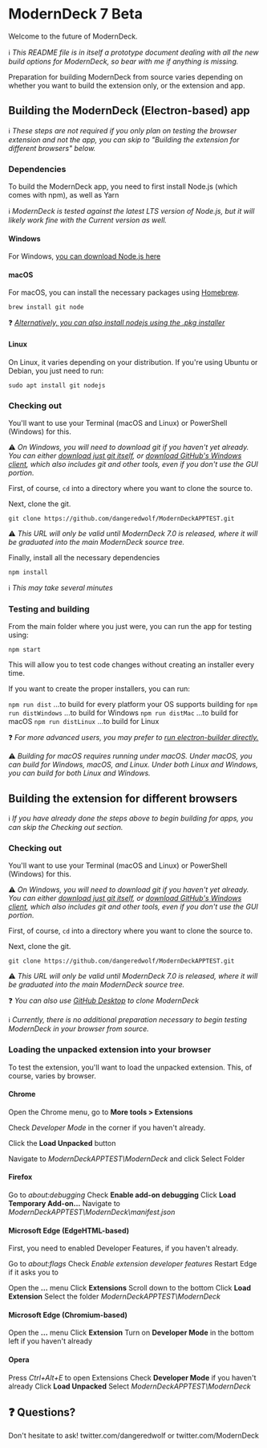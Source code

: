 # ModernDeck 7 Beta

Welcome to the future of ModernDeck.

ℹ *This README file is in itself a prototype document dealing with all the new build options for ModernDeck, so bear with me if anything is missing.*



Preparation for building ModernDeck from source varies depending on whether you want to build the extension only, or the extension and app.

## Building the ModernDeck (Electron-based) app

ℹ *These steps are not required if you only plan on testing the browser extension and not the app, you can skip to "Building the extension for different browsers" below.*

### Dependencies

To build the ModernDeck app, you need to first install Node.js (which comes with npm), as well as Yarn

ℹ *ModernDeck is tested against the latest LTS version of Node.js, but it will likely work fine with the Current version as well.*

#### Windows

For Windows, [you can download Node.js here](https://nodejs.org/en/)

#### macOS

For macOS, you can install the necessary packages using [Homebrew](https://brew.sh/).

`brew install git node`

❓ *[Alternatively, you can also install nodejs using the .pkg installer](https://nodejs.org/en/)*

#### Linux

On Linux, it varies depending on your distribution. If you're using Ubuntu or Debian, you just need to run:

`sudo apt install git nodejs`

### Checking out

You'll want to use your Terminal (macOS and Linux) or PowerShell (Windows) for this.

⚠ *On Windows, you will need to download git if you haven't yet already. You can either [download just git itself](https://git-scm.com/download/win), or [download GitHub's Windows client](https://desktop.github.com/), which also includes git and other tools, even if you don't use the GUI portion.*

First, of course, `cd` into a directory where you want to clone the source to.

Next, clone the git.

`git clone https://github.com/dangeredwolf/ModernDeckAPPTEST.git`

⚠ *This URL will only be valid until ModernDeck 7.0 is released, where it will be graduated into the main ModernDeck source tree.*

Finally, install all the necessary dependencies

`npm install`

ℹ *This may take several minutes*

### Testing and building

From the main folder where you just were, you can run the app for testing using:

`npm start`

This will allow you to test code changes without creating an installer every time.

If you want to create the proper installers, you can run:

`npm run dist`
...to build for every platform your OS supports building for
`npm run distWindows`
...to build for Windows
`npm run distMac`
...to build for macOS
`npm run distLinux`
...to build for Linux

❓ *For more advanced users, you may prefer to [run electron-builder directly.](https://www.electron.build/)*

⚠ *Building for macOS requires running under macOS. Under macOS, you can build for Windows, macOS, and Linux. Under both Linux and Windows, you can build for both Linux and Windows.*

## Building the extension for different browsers

ℹ *If you have already done the steps above to begin building for apps, you can skip the Checking out section.*

### Checking out

You'll want to use your Terminal (macOS and Linux) or PowerShell (Windows) for this.

⚠ *On Windows, you will need to download git if you haven't yet already. You can either [download just git itself](https://git-scm.com/download/win), or [download GitHub's Windows client](https://desktop.github.com/), which also includes git and other tools, even if you don't use the GUI portion.*

First, of course, `cd` into a directory where you want to clone the source to.

Next, clone the git.

`git clone https://github.com/dangeredwolf/ModernDeckAPPTEST.git`

⚠ *This URL will only be valid until ModernDeck 7.0 is released, where it will be graduated into the main ModernDeck source tree.*

❓ *You can also use [GitHub Desktop](https://desktop.github.com/) to clone ModernDeck*

ℹ *Currently, there is no additional preparation necessary to begin testing ModernDeck in your browser from source.*

### Loading the unpacked extension into your browser

To test the extension, you'll want to load the unpacked extension. This, of course, varies by browser.

#### Chrome

Open the Chrome menu, go to **More tools > Extensions**

Check *Developer Mode* in the corner if you haven't already.

Click the **Load Unpacked** button

Navigate to *ModernDeckAPPTEST\ModernDeck* and click Select Folder

#### Firefox

Go to *about:debugging*
Check **Enable add-on debugging**
Click **Load Temporary Add-on...**
Navigate to *ModernDeckAPPTEST\ModernDeck\manifest.json*

#### Microsoft Edge (EdgeHTML-based)

First, you need to enabled Developer Features, if you haven't already.

Go to *about:flags*
Check *Enable extension developer features*
Restart Edge if it asks you to

Open the **...** menu
Click **Extensions**
Scroll down to the bottom
Click **Load Extension**
Select the folder *ModernDeckAPPTEST\ModernDeck*

#### Microsoft Edge (Chromium-based)

Open the **...** menu
Click **Extension**
Turn on **Developer Mode** in the bottom left if you haven't already

#### Opera

Press *Ctrl+Alt+E* to open Extensions
Check **Developer Mode** if you haven't already
Click **Load Unpacked**
Select *ModernDeckAPPTEST\ModernDeck*


## ❓ Questions?

Don't hesitate to ask!
twitter.com/dangeredwolf or twitter.com/ModernDeck
